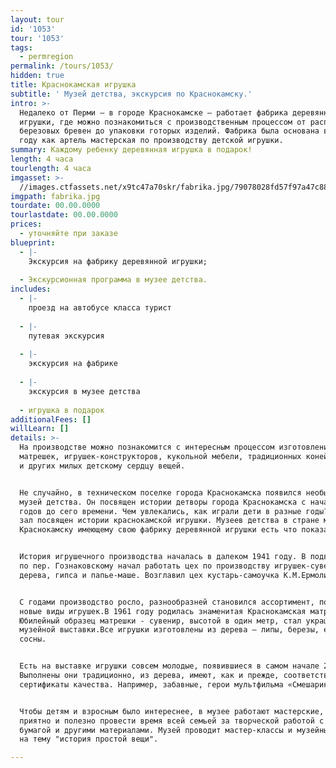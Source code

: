 ```yaml
---
layout: tour
id: '1053'
tour: '1053'
tags:
  - permregion
permalink: /tours/1053/
hidden: true
title: Краснокамская игрушка
subtitle: ' Музей детства, экскурсия по Краснокамску.'
intro: >-
  Недалеко от Перми – в городе Краснокамске – работает фабрика деревянной
  игрушки, где можно познакомиться с производственным процессом от распила
  березовых бревен до упаковки готорых изделий. Фабрика была основана в 1941
  году как артель мастерская по производству детской игрушки.
summary: Каждому ребенку деревянная игрушка в подарок!
length: 4 часа
tourlength: 4 часа
imgasset: >-
  //images.ctfassets.net/x9tc47a70skr/fabrika.jpg/79078028fd57f97a47c88b717b7ae696/fabrika.jpg
imgpath: fabrika.jpg
tourdate: 00.00.0000
tourlastdate: 00.00.0000
prices:
  - уточняйте при заказе
blueprint:
  - |-
    Экскурсия на фабрику деревянной игрушки;
     
  - Экскурсионная программа в музее детства.
includes:
  - |-
    проезд на автобусе класса турист
     
  - |-
    путевая экскурсия
     
  - |-
    экскурсия на фабрике
     
  - |-
    экскурсия в музее детства
     
  - игрушка в подарок
additionalFees: []
willLearn: []
details: >-
  На производстве можно познакомится с интересным процессом изготовления
  матрешек, игрушек-конструкторов, кукольной мебели, традиционных коней-качалок
  и других милых детскому сердцу вещей.


  Не случайно, в техническом поселке города Краснокамска появился необычный
  музей детства. Он посвящен истории детворы города Краснокамска с начала 1930-х
  годов до сего времени. Чем увлекались, как играли дети в разные годы? Еще один
  зал посвящен истории краснокамской игрушки. Музеев детства в стране мало, а
  Краснокамску имеющему свою фабрику деревянной игрушки есть что показать.


  История игрушечного производства началась в далеком 1941 году. В подвале дома
  по пер. Гознаковскому начал работать цех по производству игрушек-сувениров из
  дерева, гипса и папье-маше. Возглавил цех кустарь-самоучка К.М.Ермолин.


  С годами производство росло, разнообразней становился ассортимент, появлялись
  новые виды игрушек.В 1961 году родилась знаменитая Краснокамская матрешка.
  Юбилейный образец матрешки - сувенир, высотой в один метр, стал украшением
  музейной выставки.Все игрушки изготовлены из дерева – липы, березы, ели и
  сосны.


  Есть на выставке игрушки совсем молодые, появившиеся в самом начале 21 века.
  Выполнены они традиционно, из дерева, имеют, как и прежде, соответствующие
  сертификаты качества. Например, забавные, герои мультфильма «Смешарики».


  Чтобы детям и взросным было интереснее, в музее работают мастерские, где
  приятно и полезно провести время всей семьей за творческой работой с деревом,
  бумагой и другими материалами. Музей проводит мастер-классы и музейные занятия
  на тему "история простой вещи".

---
```


